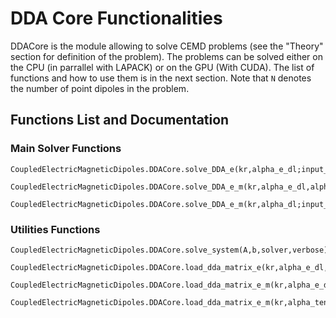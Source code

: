 # DDA Core Functionalities

DDACore is the module allowing to solve CEMD problems (see the "Theory" section for definition of the problem). The problems can be solved either on the CPU (in parrallel with LAPACK) or on the GPU (With CUDA). The list of functions and how to use them is in the next section. Note that ``N`` denotes the number of point dipoles in the problem.

## Functions List and Documentation

### Main Solver Functions
```@docs
CoupledElectricMagneticDipoles.DDACore.solve_DDA_e(kr,alpha_e_dl;input_field=nothing,solver="CPU",verbose=true)
```

```@docs
CoupledElectricMagneticDipoles.DDACore.solve_DDA_e_m(kr,alpha_e_dl,alpha_m_dl;input_field=nothing,solver="CPU",verbose=true)
```

```@docs
CoupledElectricMagneticDipoles.DDACore.solve_DDA_e_m(kr,alpha_dl;input_field=nothing,solver="CPU",verbose=true)
```
### Utilities Functions
```@docs
CoupledElectricMagneticDipoles.DDACore.solve_system(A,b,solver,verbose)
```

```@docs
CoupledElectricMagneticDipoles.DDACore.load_dda_matrix_e(kr,alpha_e_dl,verbose)
```

```@docs
CoupledElectricMagneticDipoles.DDACore.load_dda_matrix_e_m(kr,alpha_e_dl,alpha_m_dl,verbose)
```

```@docs
CoupledElectricMagneticDipoles.DDACore.load_dda_matrix_e_m(kr,alpha_tensor,verbose)
```
